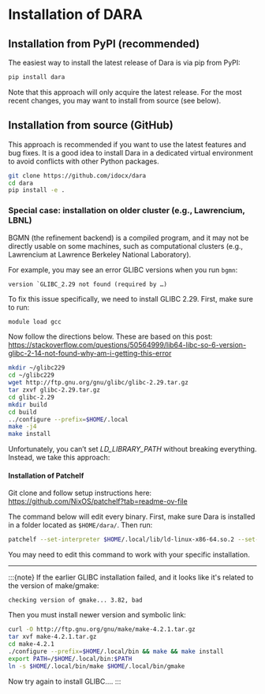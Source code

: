 # Installation of DARA

## Installation from PyPI (recommended)

The easiest way to install the latest release of Dara is via pip from PyPI:

```bash
pip install dara
```

Note that this approach will only acquire the latest release. For the most recent
changes, you may want to install from source (see below).

## Installation from source (GitHub)

This approach is recommended if you want to use the latest features and bug fixes. It is
a good idea to install Dara in a dedicated virtual environment to avoid conflicts with other
Python packages.

```bash
git clone https://github.com/idocx/dara
cd dara
pip install -e .
```

### Special case: installation on older cluster (e.g., Lawrencium, LBNL)

BGMN (the refinement backend) is a compiled program, and it may not be directly usable
on some machines, such as computational clusters (e.g., Lawrencium at Lawrence Berkeley
National Laboratory).

For example, you may see an error GLIBC versions when you run `bgmn`:

    version `GLIBC_2.29 not found (required by …)

To fix this issue specifically, we need to install GLIBC 2.29. First, make sure to run:

```bash
module load gcc
```

Now follow the directions below. These are based on this post:
<https://stackoverflow.com/questions/50564999/lib64-libc-so-6-version-glibc-2-14-not-found-why-am-i-getting-this-error>

```bash
mkdir ~/glibc229
cd ~/glibc229
wget http://ftp.gnu.org/gnu/glibc/glibc-2.29.tar.gz
tar zxvf glibc-2.29.tar.gz
cd glibc-2.29
mkdir build
cd build
../configure --prefix=$HOME/.local
make -j4
make install
```

Unfortunately, you can’t set *LD_LIBRARY_PATH* without breaking everything. Instead, we take this approach:

#### Installation of Patchelf

Git clone and follow setup instructions here: <https://github.com/NixOS/patchelf?tab=readme-ov-file>

The command below will edit every binary. First, make sure Dara is installed in a folder
located as `$HOME/dara/`. Then run:

```bash
patchelf --set-interpreter $HOME/.local/lib/ld-linux-x86-64.so.2 --set-rpath $HOME/.local/lib/ $HOME/dara/dara/src/dara/bgmn/BGMNwin/bgmn && patchelf --set-interpreter $HOME/.local/lib/ld-linux-x86-64.so.2 --set-rpath $HOME/.local/lib/ $HOME/dara/dara/src/dara/bgmn/BGMNwin/eflech && patchelf --set-interpreter $HOME/.local/lib/ld-linux-x86-64.so.2 --set-rpath $HOME/.local/lib/ $HOME/dara/dara/src/dara/bgmn/BGMNwin/geomet && patchelf --set-interpreter $HOME/.local/lib/ld-linux-x86-64.so.2 --set-rpath $HOME/.local/lib/ $HOME/dara/dara/src/dara/bgmn/BGMNwin/gertest && patchelf --set-interpreter $HOME/.local/lib/ld-linux-x86-64.so.2 --set-rpath $HOME/.local/lib/ $HOME/dara/dara/src/dara/bgmn/BGMNwin/index && patchelf --set-interpreter $HOME/.local/lib/ld-linux-x86-64.so.2 --set-rpath $HOME/.local/lib/ $HOME/dara/dara/src/dara/bgmn/BGMNwin/lamtest && patchelf --set-interpreter $HOME/.local/lib/ld-linux-x86-64.so.2 --set-rpath $HOME/.local/lib/ $HOME/dara/dara/src/dara/bgmn/BGMNwin/makegeq && patchelf --set-interpreter $HOME/.local/lib/ld-linux-x86-64.so.2 --set-rpath $HOME/.local/lib/ $HOME/dara/dara/src/dara/bgmn/BGMNwin/output && patchelf --set-interpreter $HOME/.local/lib/ld-linux-x86-64.so.2 --set-rpath $HOME/.local/lib/ $HOME/dara/dara/src/dara/bgmn/BGMNwin/plot1 && patchelf --set-interpreter $HOME/.local/lib/ld-linux-x86-64.so.2 --set-rpath $HOME/.local/lib/ $HOME/dara/dara/src/dara/bgmn/BGMNwin/spacegrp && patchelf --set-interpreter $HOME/.local/lib/ld-linux-x86-64.so.2 --set-rpath $HOME/.local/lib/ $HOME/dara/dara/src/dara/bgmn/BGMNwin/teil && patchelf --set-interpreter $HOME/.local/lib/ld-linux-x86-64.so.2 --set-rpath $HOME/.local/lib/ $HOME/dara/dara/src/dara/bgmn/BGMNwin/verzerr
```

You may need to edit this command to work with your specific installation.

---

:::{note}
If the earlier GLIBC installation failed, and it looks like it's related to the version of make/gmake:

    checking version of gmake... 3.82, bad

Then you must install newer version and symbolic link:

```bash
curl -O http://ftp.gnu.org/gnu/make/make-4.2.1.tar.gz
tar xvf make-4.2.1.tar.gz
cd make-4.2.1
./configure --prefix=$HOME/.local/bin && make && make install
export PATH=/$HOME/.local/bin:$PATH
ln -s $HOME/.local/bin/make $HOME/.local/bin/gmake
```

Now try again to install GLIBC….
:::

